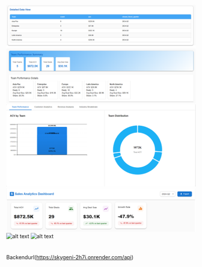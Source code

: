![alt text](<Screenshot 2025-07-12 200725.png>) ![alt text](<Screenshot 2025-07-12 200709.png>) ![alt text](<Screenshot 2025-07-12 200651.png>) ![alt text](<Screenshot 2025-07-12 200626.png>) ![alt text](<Screenshot 2025-07-12 155819.png>) ![alt text](<Screenshot 2025-07-12 135443.png>)


#
Backendurl(https://skygeni-2h7i.onrender.com/api)